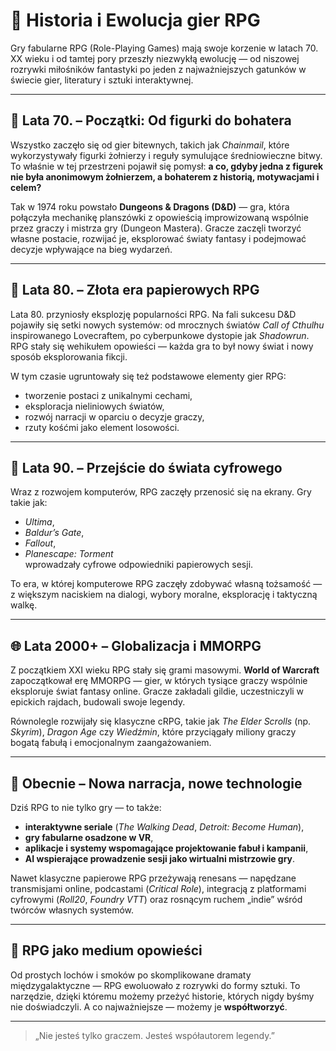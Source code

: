 # 🧙 Historia i Ewolucja gier RPG

Gry fabularne RPG (Role-Playing Games) mają swoje korzenie w latach 70. XX wieku i od tamtej pory przeszły niezwykłą ewolucję — od niszowej rozrywki miłośników fantastyki po jeden z najważniejszych gatunków w świecie gier, literatury i sztuki interaktywnej.

---

## 📜 Lata 70. – Początki: Od figurki do bohatera

Wszystko zaczęło się od gier bitewnych, takich jak *Chainmail*, które wykorzystywały figurki żołnierzy i reguły symulujące średniowieczne bitwy. To właśnie w tej przestrzeni pojawił się pomysł: **a co, gdyby jedna z figurek nie była anonimowym żołnierzem, a bohaterem z historią, motywacjami i celem?**

Tak w 1974 roku powstało **Dungeons & Dragons (D&D)** — gra, która połączyła mechanikę planszówki z opowieścią improwizowaną wspólnie przez graczy i mistrza gry (Dungeon Mastera). Gracze zaczęli tworzyć własne postacie, rozwijać je, eksplorować światy fantasy i podejmować decyzje wpływające na bieg wydarzeń.

---

## 🧭 Lata 80. – Złota era papierowych RPG

Lata 80. przyniosły eksplozję popularności RPG. Na fali sukcesu D&D pojawiły się setki nowych systemów: od mrocznych światów *Call of Cthulhu* inspirowanego Lovecraftem, po cyberpunkowe dystopie jak *Shadowrun*. RPG stały się wehikułem opowieści — każda gra to był nowy świat i nowy sposób eksplorowania fikcji.

W tym czasie ugruntowały się też podstawowe elementy gier RPG:
- tworzenie postaci z unikalnymi cechami,
- eksploracja nieliniowych światów,
- rozwój narracji w oparciu o decyzje graczy,
- rzuty kośćmi jako element losowości.

---

## 💾 Lata 90. – Przejście do świata cyfrowego

Wraz z rozwojem komputerów, RPG zaczęły przenosić się na ekrany. Gry takie jak:
- *Ultima*,
- *Baldur’s Gate*,
- *Fallout*,
- *Planescape: Torment*  
wprowadzały cyfrowe odpowiedniki papierowych sesji.

To era, w której komputerowe RPG zaczęły zdobywać własną tożsamość — z większym naciskiem na dialogi, wybory moralne, eksplorację i taktyczną walkę.

---

## 🌐 Lata 2000+ – Globalizacja i MMORPG

Z początkiem XXI wieku RPG stały się grami masowymi. **World of Warcraft** zapoczątkował erę MMORPG — gier, w których tysiące graczy wspólnie eksploruje świat fantasy online. Gracze zakładali gildie, uczestniczyli w epickich rajdach, budowali swoje legendy.

Równolegle rozwijały się klasyczne cRPG, takie jak *The Elder Scrolls* (np. *Skyrim*), *Dragon Age* czy *Wiedźmin*, które przyciągały miliony graczy bogatą fabułą i emocjonalnym zaangażowaniem.

---

## 🤖 Obecnie – Nowa narracja, nowe technologie

Dziś RPG to nie tylko gry — to także:
- **interaktywne seriale** (*The Walking Dead*, *Detroit: Become Human*),
- **gry fabularne osadzone w VR**, 
- **aplikacje i systemy wspomagające projektowanie fabuł i kampanii**,
- **AI wspierające prowadzenie sesji jako wirtualni mistrzowie gry**.

Nawet klasyczne papierowe RPG przeżywają renesans — napędzane transmisjami online, podcastami (*Critical Role*), integracją z platformami cyfrowymi (*Roll20*, *Foundry VTT*) oraz rosnącym ruchem „indie” wśród twórców własnych systemów.

---

## 🧬 RPG jako medium opowieści

Od prostych lochów i smoków po skomplikowane dramaty międzygalaktyczne — RPG ewoluowało z rozrywki do formy sztuki. To narzędzie, dzięki któremu możemy przeżyć historie, których nigdy byśmy nie doświadczyli. A co najważniejsze — możemy je **współtworzyć**.

---

> „Nie jesteś tylko graczem. Jesteś współautorem legendy.”  


